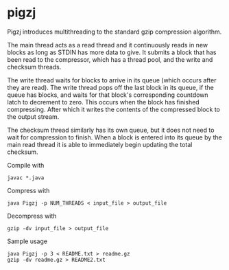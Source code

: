 # pigzj

Pigzj introduces multithreading to the standard gzip compression algorithm. 

The main thread acts as a read thread and it continuously reads in new blocks as long as STDIN has more data to give. It submits a block that has been read to the compressor, which has a thread pool, and the write and checksum threads.

The write thread waits for blocks to arrive in its queue (which occurs after they are read). The write thread pops off the last block in its queue, if the queue has blocks, and waits for that block's corresponding countdown latch to decrement to zero. This occurs when the block has finished compressing. After which it writes the contents of the compressed block to the output stream. 

The checksum thread similarly has its own queue, but it does not need to wait for compression to finish. When a block is entered into its queue by the main read thread it is able to immediately begin updating the total checksum. 

Compile with 
```
javac *.java 
```

Compress with 
```
java Pigzj -p NUM_THREADS < input_file > output_file
```

Decompress with 
```
gzip -dv input_file > output_file
```

Sample usage
``` 
java Pigzj -p 3 < README.txt > readme.gz 
gzip -dv readme.gz > README2.txt
```
